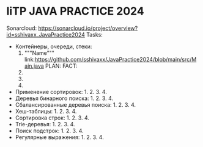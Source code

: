 # IiTP JAVA PRACTICE 2024
Sonarcloud: https://sonarcloud.io/project/overview?id=sshivaxx_JavaPractice2024
Tasks:
- Контейнеры, очереди, стеки:
  1. """Name""" link:https://github.com/sshivaxx/JavaPractice2024/blob/main/src/Main.java PLAN: FACT:
  2. 
  3.
  4.
- Применение сортировок:
  1.
  2. 
  3.
  4.
- Деревья бинарного поиска:
  1.
  2. 
  3.
  4.
- Сбалансированные деревья поиска:
  1.
  2. 
  3.
  4.
- Хеш-таблицы:
  1.
  2. 
  3.
  4.
- Сортировка строк:
  1.
  2. 
  3.
  4.
- Trie-деревья:
  1.
  2. 
  3.
  4.
- Поиск подстрок:
  1.
  2. 
  3.
  4.
- Регулярные выражения:
  1.
  2. 
  3.
  4.
